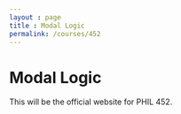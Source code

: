 ```yaml
---
layout : page
title : Modal Logic
permalink: /courses/452
---
```




# Modal Logic

This will be the official website for PHIL 452.

